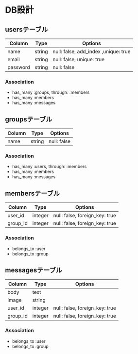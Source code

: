 # DB設計

## usersテーブル
|Column|Type|Options|
|------|----|-------|
|name|string|null: false, add_index ,unique: true|
|email|string|null: false, unique: true|
|password|string|null: false|

### Association
- has_many :groups, through: :members
- has_many :members
- has_many :messages

## groupsテーブル
|Column|Type|Options|
|------|----|-------|
|name|string|null: false|

### Association
- has_many :users, through: :members
- has_many :members
- has_many :messages

## membersテーブル

|Column|Type|Options|
|------|----|-------|
|user_id|integer|null: false, foreign_key: true|
|group_id|integer|null: false, foreign_key: true|

### Association
- belongs_to :user
- belongs_to :group

## messagesテーブル
|Column|Type|Options|
|------|----|-------|
|body|text||
|image|string||
|user_id|integer|null: false, foreign_key: true|
|group_id|integer|null: false, foreign_key: true|

### Association
- belongs_to :user
- belongs_to :group
